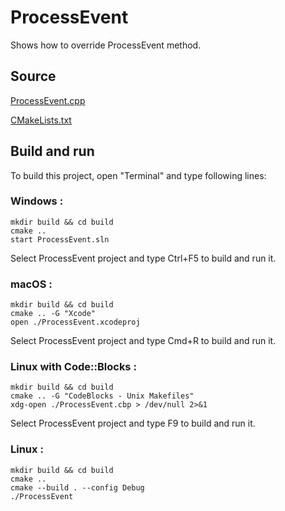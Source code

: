 # ProcessEvent

Shows how to override ProcessEvent method.

## Source

[ProcessEvent.cpp](ProcessEvent.cpp)

[CMakeLists.txt](CMakeLists.txt)

## Build and run

To build this project, open "Terminal" and type following lines:

### Windows :

``` shell
mkdir build && cd build
cmake .. 
start ProcessEvent.sln
```

Select ProcessEvent project and type Ctrl+F5 to build and run it.

### macOS :

``` shell
mkdir build && cd build
cmake .. -G "Xcode"
open ./ProcessEvent.xcodeproj
```

Select ProcessEvent project and type Cmd+R to build and run it.

### Linux with Code::Blocks :

``` shell
mkdir build && cd build
cmake .. -G "CodeBlocks - Unix Makefiles"
xdg-open ./ProcessEvent.cbp > /dev/null 2>&1
```

Select ProcessEvent project and type F9 to build and run it.

### Linux :

``` shell
mkdir build && cd build
cmake .. 
cmake --build . --config Debug
./ProcessEvent
```
